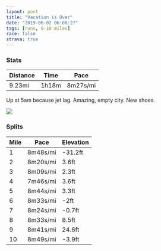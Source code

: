 ```yaml
---
layout: post
title: "Vacation is Over"
date: "2019-06-02 06:00:27"
tags: [runs, 9-10 miles]
race: false
strava: true
---
```


### Stats

| Distance | Time | Pace |
|----------|------|------|
|9.23mi|1h18m|8m27s/mi|

Up at 5am because jet lag. Amazing, empty city. New shoes.

<img src='https://maps.googleapis.com/maps/api/staticmap?maptype=roadmap&path=enc:qurwFfbqbMe@q@aAy@aGsD]_@M_@Aa@Fg@jA{Dd@yBBg@E}BZgCb@_BhBmE`@iBh@eBzAiC`AkCJ_AGyCR}@d@[zCi@hAk@rAoArCaEbAy@`Ae@jAOfCFnCb@pAb@rAQn@DdAX~@?j@LdBK`JxAxAN|PnCnGrAvIvBpD`ArE|An@LlHxCNNZp@PNVDl@S^@lAb@jAx@pAtAhAfBf@hAR|AF|B@`BJvBCPa@l@CxBFdDZfFFrCIbDa@`BGb@HpBKx@Av@B`AJtAQpBA~AJnAAlAFh@f@hAJ`@d@f@\p@J^Bh@VTd@x@wA~@eBRMP@Vp@`BfC`HNrARjATtCTxAF|@PdAB`@Rj@h@x@VbAn@rENhB`@`B|@nAd@dBv@p@t@vAXbAdA~BEJ?Vh@dBTjAh@RR\\nAd@`AlAvAn@b@dB~BXtAC|Ab@vAPVjAr@RTXl@l@v@Vv@|@XTNvAdCv@dA^v@Ff@Q|@Ad@YdAAZNtAl@hAIbA?b@LlAB|@Nd@QRUK_@DcAz@IR@bACRQ\w@z@sCbA{@Pi@`@i@DQJa@r@i@tCFrECfAOhA_AdAs@`Au@fBSZ_@Xa@D]Im@]}@qBu@sAeAs@M?KHoAfDUTQCo@]cCg@iA?aBOaAa@}AMeBm@sBM_@]Oi@?e@LmACS_Ac@a@c@Ui@i@_CKJ[z@gApESn@]f@e@PgAMaAq@sAo@cE}@cDk@{@EeEd@{@CQOGa@FuE?{ANsBX{BESMOyAgA_@O{AEwASyALyAKsBs@wAgAMGuAOc@BcATsBGoASwBQy@a@yBa@o@W_CEaDDwBWwECiAQw@?m@MyBAs@DYI}@q@SEwBBuACs@F_BOmBB_CGkDa@{@a@o@Qe@A{@NaFA_Ea@oB?yCQe@IqBu@}@mA]W}AU_Bg@OWIm@l@[d@iAZMJSd@qCRaET[nAoAPq@T_@h@uBTuAt@cBn@_CHi@I_@BSt@{@t@e@PSTwBRu@l@_Dj@eA^YHQN{@f@sBl@yATeAZe@Rg@Hc@Ay@DSFI\GBi@RmA@s@P}@t@qB`BaCh@kAlAyFFq@z@iBVWDOCmARuA\m@x@u@PWNi@RgBv@yAj@wBj@kAT_AHcAVkAGGq@G&key=AIzaSyC1MId7bFpkLXNAaYhBSTb8jLyiSqzbDtM&size=800x800&markers=color:yellow|label:S|40.73321,-73.98452&markers=color:green|label:F|40.73284999999998,-73.98742000000007'>

### Splits

| Mile | Pace | Elevation |
|------|------|-----------|
|1|8m48s/mi|-31.2ft|
|2|8m20s/mi|3.6ft|
|3|8m09s/mi|2.3ft|
|4|7m46s/mi|3.6ft|
|5|8m44s/mi|3.3ft|
|6|8m33s/mi|-2ft|
|7|8m24s/mi|-0.7ft|
|8|8m33s/mi|8.5ft|
|9|8m41s/mi|24.6ft|
|10|8m49s/mi|-3.9ft|
